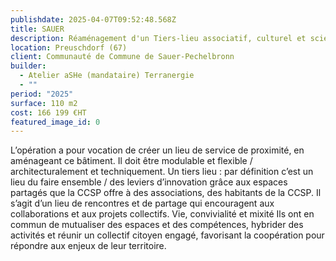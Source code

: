 ```yaml
---
publishdate: 2025-04-07T09:52:48.568Z
title: SAUER
description: Réaménagement d'un Tiers-lieu associatif, culturel et scientifique K’RO
location: Preuschdorf (67)
client: Communauté de Commune de Sauer-Pechelbronn
builder:
  - Atelier aSHe (mandataire) Terranergie
  - ""
period: "2025"
surface: 110 m2
cost: 166 199 €HT
featured_image_id: 0
---
```

L’opération a pour vocation de créer un lieu de service de proximité, en aménageant ce bâtiment. Il doit être modulable et flexible / architecturalement et techniquement. Un tiers lieu : par définition c’est un lieu du faire ensemble / des leviers d’innovation grâce aux espaces partagés que la CCSP offre à des associations, des habitants de la CCSP. Il s’agit d’un lieu de rencontres et de partage qui encouragent aux collaborations et aux projets collectifs. Vie, convivialité et mixité Ils ont en commun de mutualiser des espaces et des compétences, hybrider des activités et réunir un collectif citoyen engagé, favorisant la coopération pour répondre aux enjeux de leur territoire.